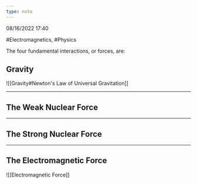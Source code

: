 ```yaml
---
type: note
---
```

08/16/2022 17:40

  #Electromagnetics, #Physics 

The four fundamental interactions, or forces, are:

## Gravity
![[Gravity#Newton's Law of Universal Gravitation]]

---

## The Weak Nuclear Force


---

## The Strong Nuclear Force


---

## The Electromagnetic Force
![[Electromagnetic Force]]
